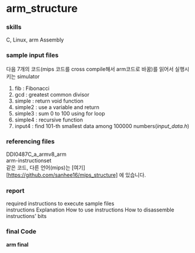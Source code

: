 # arm_structure

### skills   
C, Linux, arm Assembly   

### sample input files  
다음 7개의 코드(mips 코드를 cross compile해서 arm코드로 바꿈)를 읽어서 실행시키는 simulator
1. fib : Fibonacci  
2. gcd : greatest common divisor  
3. simple : return void function  
4. simple2 : use a variable and return  
5. simple3 : sum 0 to 100 using for loop  
6. simple4 : recursive function  
7. input4 : find 101-th smallest data among 100000 numbers(*input_data.h*)  

### referencing files  
DDI0487C_a_armv8_arm  
arm-instructionset  
같은 코드, 다른 언어(mips)는 [여기] [https://github.com/sanhee16/mips_structure] 에 있습니다.

### report  
required instructions to execute sample files  
instructions Explanation
How to use instructions
How to disassemble instructions' bits  


### final Code  
**arm final**
